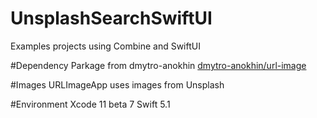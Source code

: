 # UnsplashSearchSwiftUI
Examples projects using Combine and SwiftUI

#Dependency
Parkage from dmytro-anokhin [dmytro-anokhin/url-image](https://github.com/dmytro-anokhin/url-image)

#Images
URLImageApp uses images from Unsplash

#Environment
Xcode 11 beta 7
Swift 5.1
